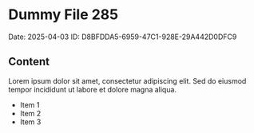 # Dummy File 285

Date: 2025-04-03
ID: D8BFDDA5-6959-47C1-928E-29A442D0DFC9

## Content

Lorem ipsum dolor sit amet, consectetur adipiscing elit.
Sed do eiusmod tempor incididunt ut labore et dolore magna aliqua.

* Item 1
* Item 2
* Item 3

